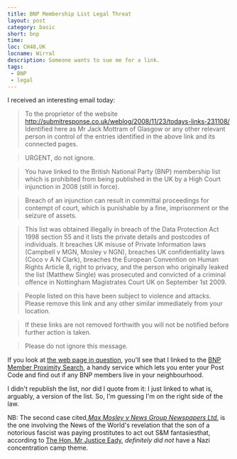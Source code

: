 ```yaml
---
title: BNP Membership List Legal Threat
layout: post
category: basic
short: bnp
time:  
loc: CH48,UK 
locname: Wirral
description: Someone wants to sue me for a link.
tags: 
 - BNP
 - legal
---
```


I received an interesting email today:

> To the proprietor of the website http://submitresponse.co.uk/weblog/2008/11/23/todays-links-231108/
Identified here as Mr Jack Mottram of Glasgow or any other relevant person in control of the entries identified in the above link and its connected pages.

> URGENT, do not ignore.
 
> You have linked to the British National Party (BNP) membership list which is prohibited from being published in the UK by a High Court injunction in 2008 (still in force).
 
> Breach of an injunction can result in committal proceedings for contempt of court, which is
punishable by a fine, imprisonment or the seizure of assets.
 
> This list was obtained illegally in breach of the Data Protection Act 1998 section 55 and it lists the private details and postcodes of individuals. It breaches UK misuse of Private Information laws (Campbell v MGN, Mosley v NGN), breaches UK confidentiality laws (Coco v A N Clark), breaches the European Convention on Human Rights Article 8, right to privacy, and the person who originally leaked the list (Matthew Single) was prosecuted and convicted of a criminal offence in Nottingham Magistrates Court UK on September 1st 2009.
 
> People listed on this have been subject to violence and attacks.  Please remove this link and any other similar immediately from your location.

> If these links are not removed forthwith you will not be notified before further action is taken.
 
> Please do not ignore this message. 

If you look at [the web page in question](http://submitresponse.co.uk/weblog/2008/11/23/todays-links-231108/), you'll see that I linked to the [BNP Member Proximity Search](http://www.fishmech.net/bnp/), a handy service which lets you enter your Post Code and find out if any BNP members live in your neighbourhood.

I didn't republish the list, nor did I quote from it: I just linked to what is, arguably, a version of the list. So, I'm guessing I'm on the right side of the law.

NB: The second case cited,[_Max Mosley v News Group Newspapers Ltd._](http://en.wikipedia.org/wiki/Max_Mosley_v_News_Group_Newspapers_Limited) is the one involving the News of the World's revelation that the son of a notorious fascist was paying prostitutes to act out S&M fantasiesthat, according to [The Hon. Mr Justice Eady](http://en.wikipedia.org/wiki/David_Eady), _definitely did not_ have a Nazi concentration camp theme.

